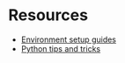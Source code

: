 # Resources

- [Environment setup guides](./env_setup.md)
- [Python tips and tricks](./python_tricks.md)